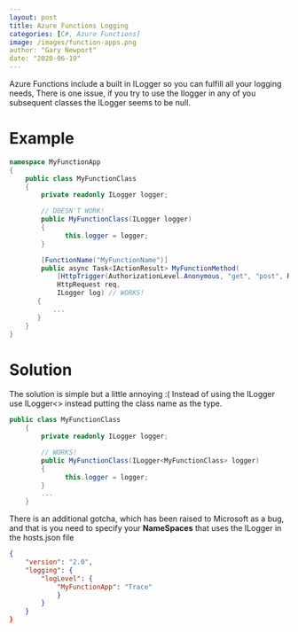 ```yaml
---
layout: post
title: Azure Functions Logging
categories: [C#, Azure Functions]
image: /images/function-apps.png
author: "Gary Newport"
date: "2020-06-19"
---
```


Azure Functions include a built in ILogger so you can fulfill all your logging needs,
There is one issue, if you try to use the Ilogger in any of you subsequent classes the ILogger seems to be null.

# Example

```c#
namespace MyFunctionApp
{
    public class MyFunctionClass
    {
        private readonly ILogger logger;

        // DOESN'T WORK!
        public MyFunctionClass(ILogger logger)
        {
              this.logger = logger;
        }

        [FunctionName("MyFunctionName")]
        public async Task<IActionResult> MyFunctionMethod(
            [HttpTrigger(AuthorizationLevel.Anonymous, "get", "post", Route = null)]
            HttpRequest req,
            ILogger log) // WORKS!
       {
           ...
       }
    }
}
```

# Solution 
The solution is simple but a little annoying :(
Instead of using the ILogger use ILogger<> instead putting the class name as the type.
       
```c#
public class MyFunctionClass
    {
        private readonly ILogger logger;

        // WORKS!
        public MyFunctionClass(ILogger<MyFunctionClass> logger)
        {
              this.logger = logger;
        }
        ...
    }
```
There is an additional gotcha, which has been raised to Microsoft as a bug, and that is you need to specify your <b>NameSpaces</b> that uses the ILogger in the hosts.json file

```json
{
    "version": "2.0",
    "logging": {
        "logLevel": {
            "MyFunctionApp": "Trace"
            }
        }
    }
}
```



